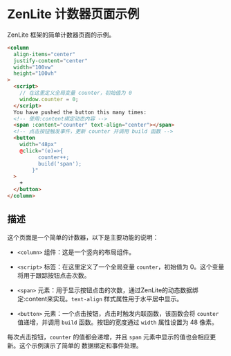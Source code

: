 # ZenLite 计数器页面示例

ZenLite 框架的简单计数器页面的示例。

```html
<column
  align-items="center"
  justify-content="center"
  width="100vw"
  height="100vh"
>
  <script>
    // 在这里定义全局变量 counter，初始值为 0
    window.counter = 0;
  </script>
  You have pushed the button this many times:
  <!-- 使用:content绑定动态内容 -->
  <span :content="counter" text-align="center"></span>
  <!-- 点击按钮触发事件，更新 counter 并调用 build 函数 -->
  <button
    width="48px"
    @click="(e)=>{
          counter++;
          build('span');
        }"
  >
    +
  </button>
</column>
```

## 描述

这个页面是一个简单的计数器，以下是主要功能的说明：

- `<column>` 组件：这是一个竖向的布局组件。

- `<script>` 标签：在这里定义了一个全局变量 `counter`，初始值为 0。这个变量将用于跟踪按钮点击次数。

- `<span>` 元素：用于显示按钮点击的次数，通过ZenLite的动态数据绑定:content来实现。`text-align` 样式属性用于水平居中显示。

- `<button>` 元素：一个点击按钮，点击时触发内联函数，该函数会将 `counter` 值递增，并调用 `build` 函数。按钮的宽度通过 `width` 属性设置为 48 像素。

每次点击按钮，`counter` 的值都会递增，并且 `span` 元素中显示的值也会相应更新。这个示例演示了简单的 数据绑定和事件处理。
